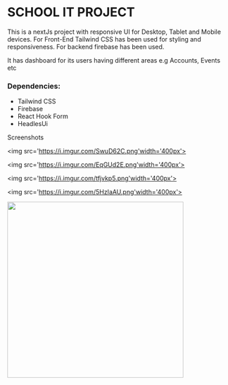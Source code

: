 # SCHOOL IT PROJECT

This is a nextJs project with responsive UI for Desktop, Tablet and Mobile devices. For Front-End Tailwind CSS has been used for styling and responsiveness. For backend firebase has been used.

It has dashboard for its users having different areas e.g Accounts, Events etc

### Dependencies:

- Tailwind CSS
- Firebase
- React Hook Form
- HeadlesUi

Screenshots

<!-- ![Homepage](https://i.imgur.com/tfJVkp5.png) -->

<img src='https://i.imgur.com/SwuD62C.png'width='400px'>

<img src='https://i.imgur.com/EqGUd2E.png'width='400px'>

<img src='https://i.imgur.com/tfjvkp5.png'width='400px'>

<img src='https://i.imgur.com/5HzIaAU.png'width='400px'>

<img src=https://i.imgur.com/mHXTD5f.png width='400px'>

<!-- ![Signup](https://i.imgur.com/SwuD62C.png)
![Signin](https://i.imgur.com/EqGUd2E.png)
![Dashboard](https://i.imgur.com/5HzIaAU.png)
![Dashboard](https://i.imgur.com/mHXTD5f.png) -->
